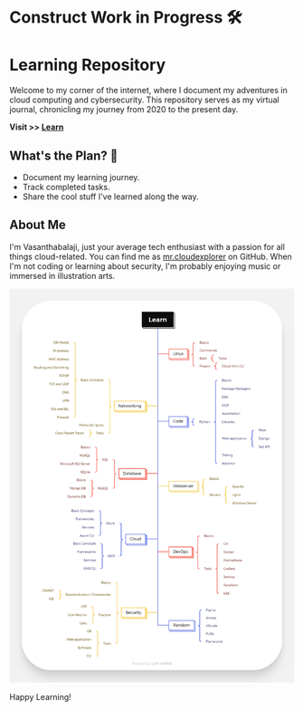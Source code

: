 # Construct Work in Progress 🛠️

# Learning Repository

Welcome to my corner of the internet, where I document my adventures in cloud computing and cybersecurity. This repository serves as my virtual journal, chronicling my journey from 2020 to the present day.

**Visit >> [Learn](learn.md)**

## What's the Plan? 🤔
- Document my learning journey.
- Track completed tasks.
- Share the cool stuff I've learned along the way.

## About Me
I'm Vasanthabalaji, just your average tech enthusiast with a passion for all things cloud-related. You can find me as [mr.cloudexplorer](https://github.com/Vasanthabalaji01) on GitHub. When I'm not coding or learning about security, I'm probably enjoying music or immersed in illustration arts.

![Learning](learn.png)

Happy Learning!
